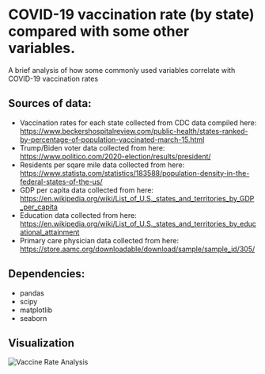# COVID-19 vaccination rate (by state) compared with some other variables.
A brief analysis of how some commonly used variables correlate with COVID-19 vaccination rates

## Sources of data:
* Vaccination rates for each state collected from CDC data compiled here: https://www.beckershospitalreview.com/public-health/states-ranked-by-percentage-of-population-vaccinated-march-15.html
* Trump/Biden voter data collected from here: https://www.politico.com/2020-election/results/president/
* Residents per sqare mile data collected from here: https://www.statista.com/statistics/183588/population-density-in-the-federal-states-of-the-us/
* GDP per capita data collected from here: https://en.wikipedia.org/wiki/List_of_U.S._states_and_territories_by_GDP_per_capita
* Education data collected from here: https://en.wikipedia.org/wiki/List_of_U.S._states_and_territories_by_educational_attainment
* Primary care physician data collected from here: https://store.aamc.org/downloadable/download/sample/sample_id/305/

## Dependencies:
* pandas
* scipy
* matplotlib
* seaborn

## Visualization
![Vaccine Rate Analysis](www.github.com/miRNA183/vaccine_rate_analysis/vaccine_rate_analysis.jpeg)
